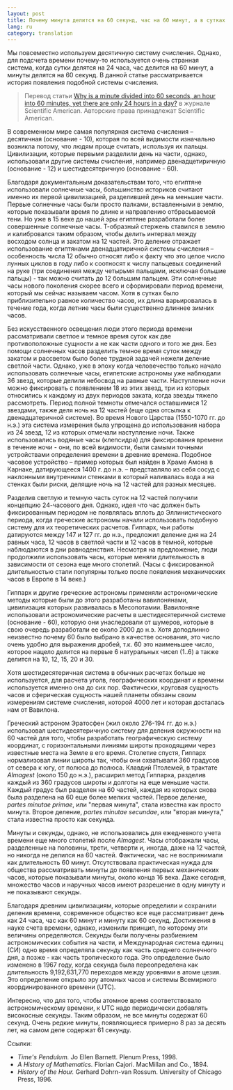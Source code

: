 ```yaml
---
layout: post
title: Почему минута делится на 60 секунд, час на 60 минут, а в сутках только 24 часа?
lang: ru
category: translation
---
```



Мы повсеместно используем десятичную систему счисления. Однако, для подсчета
времени почему-то используется очень странная система, когда сутки делятся
на 24 часа, час делится на 60 минут, а минуты делятся на 60 секунд. В данной
статье рассматривается история появления подобной системы счисления.

<!--more-->

> Перевод статьи [Why is a minute divided into 60 seconds, an hour into 60
minutes, yet there are only 24 hours in a
day?](http://www.scientificamerican.com/article/experts-time-division-days-hours-minutes/)
в журнале Scientific American. Авторские права принадлежат Scientific
American.

В современном мире самая популярная система счисления – десятичная
(основание - 10), которая по всей видимости изначально возникла потому, что
людям проще считать, используя их пальцы. Цивилизации, которые первыми
разделили день на части, однако, использовали другие системы счисления,
например двенадцетиричную (основание - 12) и шестидесятеричную (основание -
60).

Благодаря документальным доказательствам того, что египтяне использовали
солнечные часы, большинство историков считают именно их первой цивилизацией,
разделившей день на меньшие части. Первые солнечные часы были просто
палками, вставленными в землю, которые показывали время по длине и
направлению отбрасываемой тени. Но уже в 15 веке до нашей эры египтяне
разработали более совершенные солнечные часы. Т-образный стержень ставился в
землю и калибровался таким образом, чтобы делить интервал между восходом
солнца и закатом на 12 частей. Это деление отражает использование египтянами
двенадцатиричной системы счисления – особенность числа 12 обычно относят
либо к факту что это целое число лунных циклов в году либо к соотносят к
числу пальцевых соединений на руке (три соединения между четырьмя пальцами,
исключая большие пальцы) - так можно считать до 12 большим пальцем. Эти
солнечные часы нового поколения скорее всего и сформировали период времени,
который мы сейчас называем часом. Хотя в сутках было приблизительно равное
количество часов, их длина варьировалась в течение года, когда летние часы
были существенно длиннее зимних часов.

Без искусственного освещения люди этого периода времени рассматривали
светлое и темное время суток как две противоположные сущности а не как части
одного и того же дня. Без помощи солнечных часов разделить темное время
суток между закатом и рассветом было более трудной задачей нежели деление
светлой части. Однако, уже в эпоху когда человечество только начало
использовать солнечные часы, египетские астрономы уже наблюдали 36 звезд,
которые делили небосвод на равные части. Наступление ночи можно фиксировать
с появлением 18 из этих звезд, три из которых относились к каждому из двух
периодов заката, когда звезды тяжело рассмотреть. Период полной темноты
отмечался оставшимися 12 звездами, также деля ночь на 12 частей (еще одна
отсылка к двенадцатеричной системе). Во время Нового Царства (1550-1070 гг.
до н.э.) эта система измерения была упрощена до использования набора из 24
звезд, 12 из которых отмечали наступление ночи. Также использовались водяные
часы (клепсидра) для фиксирования времени в течение ночи - они, по всей
видимости, были самыми точными устройствами определения времени в древние
времена. Подобное часовое устройство – пример которых был найден в Храме
Амона в Карнаке, датирующееся 1400 г. до н.э. – представляло из себя сосуд с
наклонными внутренними стенками в который наливалась вода а на стенках были
риски, делящие ночь на 12 частей для разных месяцев.

Разделив светлую и темную часть суток на 12 частей получили концепцию
24-часового дня. Однако, идея что час должен быть фиксированным периодом не
появлялась вплоть до Эллинистического периода, когда греческие астрономы
начали использовать подобную систему для их теоретических расчетов. Гиппарх,
чьи работы датируются между 147 и 127 гг. до н.э., предложил деление дня на
24 равных часа, 12 часов в светлой части и 12 часов в темной, которые
наблюдаются в дни равноденствия. Несмотря на предложение, люди продолжили
использовать часы, которые меняли длительность в зависимости от сезона еще
много столетий. (Часы с фиксированной длительностью стали популярны только
после появления механических часов в Европе в 14 веке.)

Гиппарх и другие греческие астрономы применяли астрономические методы
которые были до этого разработаны вавилонянами, цивилизация которых
развивалась в Месопотамии. Вавилоняне использовали астрономические расчеты в
шестидесятеричной системе (основание - 60), которую они унаследовали от
шумеров, которые в свою очередь разработали ее около 2000 до н.э. Хотя
доподлинно неизвестно почему 60 было выбрано в качестве основания, это число
очень удобно для выражения дробей, т.к. 60 это наименьшее число, которое
нацело делится на первые 6 натуральных чисел (1..6) а также делится на 10,
12, 15, 20 и 30.

Хотя шестидесятеричная система в обычных расчетах больше не используется,
для расчета уголв, географических координат и времени используется именно
она до сих пор. Фактически, круговая сущность часов и сферическая сущность
нашей планеты обязаны своим измерениям системе счисления, которой 4000 лет и
которая досталась нам от Вавилона.

Греческий астроном Эратосфен (жил около 276-194 гг. до н.э.) использовал
шестидесятеричную систему для деления окружности на 60 частей для того,
чтобы разработать географическую систему координат, с горизонтальными
линиями широты проходящими через известные места на Земле в его время.
Столетие спустя, Гиппарх нормализовал линии широты так, чтобы они охватывали
360 градусов от севера к югу, от полюса до полюса. Клавдий Птолемей, в
трактате _Almagest_ (около 150 до н.э.), расширил метод Гиппарха, разделив
каждый из 360 градусов широты и долготы на еще меньшие части. Каждый градус
был разделен на 60 частей, каждая из которых снова была разделена на 60 еще
более мелких частей. Первое деление, _partes minutae primae_, или "первая
минута", стала известна как просто минута. Второе деление, _partes minutae
secundae_, или "вторая минута," стала известна просто как секунда.

Минуты и секунды, однако, не использовались для ежедневного учета времени
еще много столетий после _Almagest_. Часы отображали часы, разделенные на
половины, трети, четверти и, иногда, даже на 12 частей, но никогда не
делился на 60 частей. Фактически, час не воспринимали как длительность 60
минут. Отсутствовала практическая нужда для общества рассматривать минуты до
появления первых механических часов, которые показывали минуты, около конца
16 века. Даже сегодня, множество часов и наручных часов имеют разрешение в
одну минуту и не показывают секунды.

Благодаря древним цивилизациям, которые определили и сохранили деления
времени, современное общество все еще рассматривает день как 24 часа, час
как 60 минут и минуту как 60 секунд. Достижения в науке счета времени,
однако, изменили принцип, по которому эти величины определяются. Секунды
были получены разбиением астрономических события на части, и Международная
система единиц (СИ) одно время определяла секунду как часть среднего
солнечного дня, а позже - как часть тропического года. Это определение было
изменено в 1967 году, когда секунда была переопределена как длительность
9,192,631,770 переходов между уровнями в атоме цезия. Это определение
открыло эру атомных часов и системы Всемирного координированного времени
(UTC).

Интересно, что для того, чтобы атомное время соответствовало
астрономическому времени, к UTC надо периодически добавлять високосные
секунды. Таким образом, не все минуты содержат 60 секунд. Очень редкие
минуты, появляющиеся примерно 8 раз за десять лет, на самом деле содержат 61
секунду.

Ссылки:

- _Time's Pendulum._ Jo Ellen Barnett. Plenum Press, 1998.
- _A History of Mathematics._ Florian Cajori. MacMillan and Co., 1894.
- _History of the Hour._ Gerhard Dohrn-van Rossum. University of Chicago Press, 1996.


